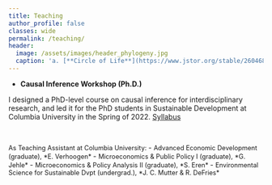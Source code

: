 ```yaml
---
title: Teaching
author_profile: false
classes: wide
permalink: /teaching/
header:
  image: /assets/images/header_phylogeny.jpg
  caption: 'a. [**Circle of Life**](https://www.jstor.org/stable/26046885){:target="_blank"} (2016), b. [**Humans are apes**](https://australian.museum/learn/science/human-evolution/humans-are-apes-great-apes){:target="_blank"}'
---
```



  - **Causal Inference Workshop (Ph.D.)**

  I designed a PhD-level course on causal inference for interdisciplinary research, and led it for the PhD students in Sustainable Development at Columbia University in the Spring of 2022. [Syllabus](../docs/CIworkshop_syllabus.pdf)

<pre>

</pre>


<span style="font-size:0.9em;">
As Teaching Assistant at Columbia University: </span>
  - <span style="font-size:0.9em;"> Advanced Economic Development (graduate), *E. Verhoogen* </span>
  - <span style="font-size:0.9em;"> Microeconomics & Public Policy I (graduate), *G. Jehle* </span>
  - <span style="font-size:0.9em;"> Microeconomics & Policy Analysis II (graduate), *S. Eren* </span>
  - <span style="font-size:0.9em;"> Environmental Science for Sustainable Dvpt (undergrad.), *J. C. Mutter & R. DeFries* </span>  

